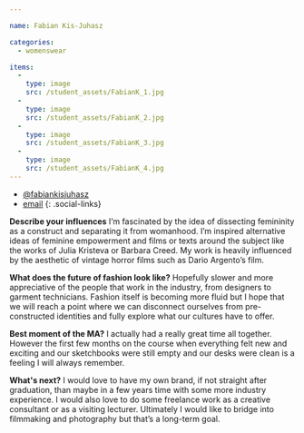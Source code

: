 ```yaml
---

name: Fabian Kis-Juhasz

categories:
  - womenswear

items:
  -
    type: image
    src: /student_assets/FabianK_1.jpg
  -
    type: image
    src: /student_assets/FabianK_2.jpg
  -
    type: image
    src: /student_assets/FabianK_3.jpg
  -
    type: image
    src: /student_assets/FabianK_4.jpg
---
```

* [@fabiankisjuhasz](https://www.instagram.com/fabiankisjuhasz/)
* [email](mailto:fabian.kis-juhasz@network.rca.ac.uk)
{: .social-links}

**Describe your influences**
I’m fascinated by the idea of dissecting femininity as a construct and separating it from womanhood. I’m inspired alternative ideas of feminine empowerment and films or texts around the subject like the works of Julia Kristeva or Barbara Creed. My work is heavily influenced by the aesthetic of vintage horror films such as Dario Argento’s film.

**What does the future of fashion look like?**
Hopefully slower and more appreciative of the people that work in the industry, from designers to garment technicians. Fashion itself is becoming more fluid but I hope that we will reach a point where we can disconnect ourselves from pre-constructed identities and fully explore what our cultures have to offer.

**Best moment of the MA?**
I actually had a really great time all together. However the first few months on the course when everything felt new and exciting and our sketchbooks were still empty and our desks were clean is a feeling I will always remember.

**What's next?**
I would love to have my own brand, if not straight after graduation, than maybe in a few years time with some more industry experience. I would also love to do some freelance work as a creative consultant or as a visiting lecturer. Ultimately I would like to bridge into filmmaking and photography but that’s a long-term goal.
